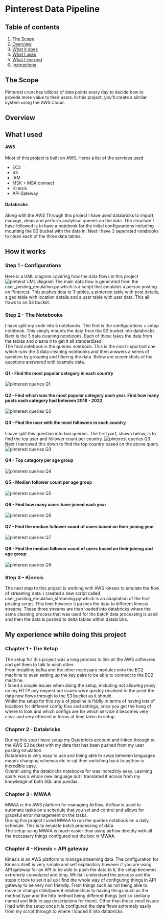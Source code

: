 # Pinterest Data Pipeline

## Table of contents

1. [The Scope](#the-scope)
2. [Overview](#overview)
3. [What it does](#what-it-does)
4. [What I used](#what-i-used)
5. [What I learned](#what-i-learned)
6. [Instructions](#instructions)

## The Scope
Pinterest crunches billions of data points every day to decide how to provide more value to their users. In this project, you'll create a similar system using the AWS Cloud.

## Overview 

## What I used
#### AWS
Most of this project is built on AWS. Heres a list of the services used
- EC2
- S3
- IAM
- MSK + MSK connect
- Kinesis
- API Gateway

#### Databricks
Along with the AWS Through this project I have used databricks to import, manage, clean and perform analytical queries on the data.
The structure I have followed is to have a notebook for the initial configurations including mounting the S3 bucket with the data in. Next I have 3 seperated notebooks to clean each of the three data tables. 


## How it works
### Step 1 - Configurations
Here is a UML diagram covering how the data flows in this project \
![pinterst UML diagram](pinterest-UML-diagram.png "Pinterest UML Diagram")
The main data flow is generated from the user_posting_emulation.py which is a script that emulates a person posting on Pinterest. This pushes data to 3 tables, a pinterest table with post details, a geo table with location details and a user table with user data. This all flows to an S3 bucket. 

### Step 2 - The Notebooks
I have split my code into 5 notebooks. The first is the configurations + setup notebook. This simply mounts the data from the S3 bucket into databricks. Next is the 3 data cleaning notebooks. Each of these takes the data from the tables and cleans it to get it all standardised. \
The final notebook is the queries notebook. This is the most important one which runs the 3 data cleaning notebooks and then answers a series of question by grouping and filtering the data. Below are screenshots of the questions answered with example data.

#### Q1 - Find the most popular category in each country
![pinterest queries Q1 ](pinterest-screenshots/q1.png "Pintereest queries Q1 ")
#### Q2 - Find which was the most popular category each year. Find how many posts each category had between 2018 - 2022
![pinterest queries Q2 ](pinterest-screenshots/q2.png "Pintereest queries Q2 ")
#### Q3 - Find the user with the most followers in each country
I have split this question into two queries. The first part, shown below, is to find the top user and follower count per country.
![pinterest queries Q3 ](pinterest-screenshots/q3-1.png "Pintereest queries Q3 ")
Next i narrowed this down to find the top country based on the above query
![pinterest queries Q3 ](pinterest-screenshots/q3-2.png "Pintereest queries Q3 ")
#### Q4 - Top category per age group
![pinterest queries Q4 ](pinterest-screenshots/q4.png "Pintereest queries Q4 ")
#### Q5 - Median follower count per age group
![pinterest queries Q5 ](pinterest-screenshots/q5.png "Pintereest queries Q5 ")
#### Q6 - Find how many users have joined each year
![pinterest queries Q6 ](pinterest-screenshots/q6.png "Pintereest queries Q6 ")
#### Q7 - Find the median follower count of users based on their joining year
![pinterest queries Q7 ](pinterest-screenshots/q7.png "Pintereest queries Q7 ")
#### Q8 - Find the median follower count of users based on their joining and age group
![pinterest queries Q8 ](pinterest-screenshots/q8.png "Pintereest queries Q8 ")

### Step 3 - Kinesis 
The next step to this project is working with AWS kinesis to emulate the flow of streaming data. I created a new script called user_posting_emulation_streaming.py which is an adaptation of the first posting script. This time however it pushes the data to different kinesis streams. These three streams are then loaded into databricks where the same cleaning process that was used for the batch data processing is used and then the data is pushed to delta tables within databricks. 

## My experience while doing this project 
### Chapter 1 - The Setup
The setup for this project was a long process to link all the AWS softwares and get them to talk to each other. \
From installing kafka and the other necessary modules onto the EC2 machine to even setting up the key pairs to be able to connect to the EC2 machine.\
I faced a couple issues when doing the setup, including not allowing proxy on my HTTP any request but issues were quickly resolved to the point the data now flows through to the S3 bucket as it should. \
Whilst the setup for this style of pipeline is fiddly in terms of having lots of locations for different config files and settings, once you get the hang of where to look and which configs are for which service it becomes very clear and very efficient in terms of time taken to setup. 

### Chapter 2 - Databricks
During this step I have setup my Databricks account and linked through to the AWS S3 bucket with my data that has been pushed from my user posting emulation. \
Databricks is very easy to use and being able to swap between languages means changing schemas etc in sql then switching back to python is incredible easy.\
Overall using the databricks notebooks for was incredibly easy. Learning spark was a whole new language but I translated it across from my knowledge of both SQL and pandas. 

### Chapter 3 - MWAA
MWAA is the AWS platform for managing Airflow. Airflow is used to automate tasks on a schedule that you set and control and allows for graceful error management on the tasks. \
During this project I used MWAA to run the queries notebook on a daily schedule. This is to emulate batch processing of data. \
The setup using MWAA is much easier than using airflow directly with all the necessary things configured out the box in MWAA.

### Chapter 4 - Kinesis + API gateway
Kinesis is an AWS platform to manage streaming data. The configuration for Kinesis itself is very simple and self explanitory however if you are using API gateway for an API to be able to push the data to it, the setup becomes extremely convoluted and long. Whilst i understand the process and the steps it took to set it all up i find the whole way of configuring things in API gateway to be very non friendly. From things such as not being able to move or change child/parent relationships to having things such as the method type and the http method being different things (yet so similarly named and little in app descriptions for them). Other than these small issues i had with the setup once it is configured the data flows extremely easily from my script through to where I loaded it into databricks.